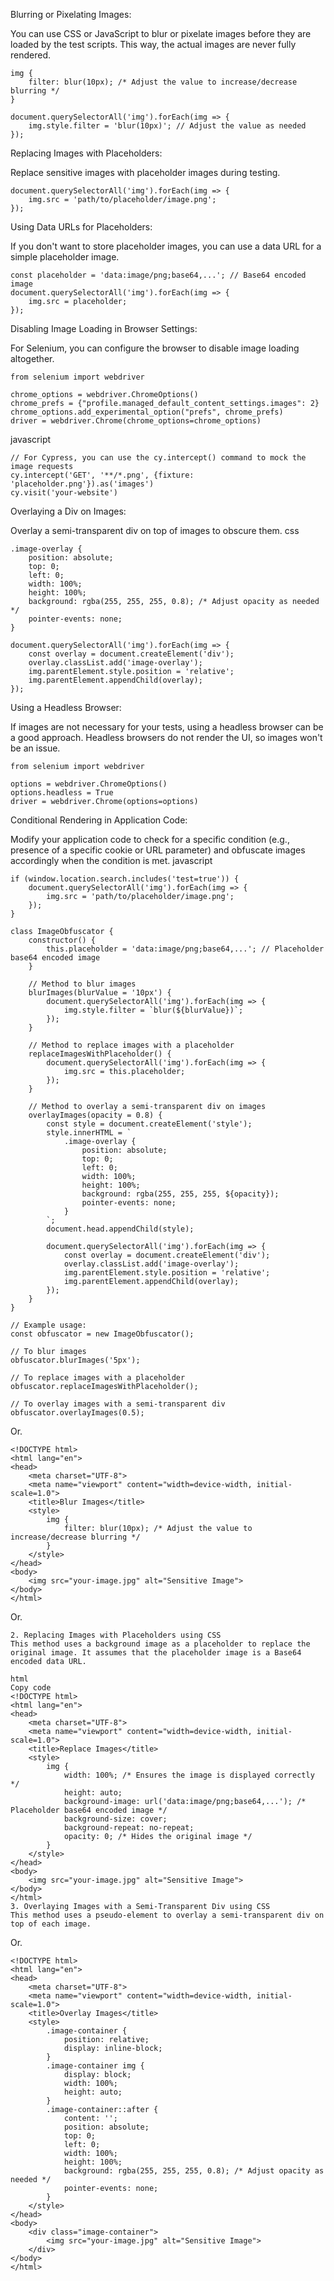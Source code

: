 Blurring or Pixelating Images:

You can use CSS or JavaScript to blur or pixelate images before they are loaded by the test scripts. 
This way, the actual images are never fully rendered.

```
img {
    filter: blur(10px); /* Adjust the value to increase/decrease blurring */
}

document.querySelectorAll('img').forEach(img => {
    img.style.filter = 'blur(10px)'; // Adjust the value as needed
});

```

Replacing Images with Placeholders:

Replace sensitive images with placeholder images during testing.
```
document.querySelectorAll('img').forEach(img => {
    img.src = 'path/to/placeholder/image.png';
});

```

Using Data URLs for Placeholders:

If you don't want to store placeholder images, you can use a data URL for a simple placeholder image.

```
const placeholder = 'data:image/png;base64,...'; // Base64 encoded image
document.querySelectorAll('img').forEach(img => {
    img.src = placeholder;
});
```

Disabling Image Loading in Browser Settings:

For Selenium, you can configure the browser to disable image loading altogether.
```
from selenium import webdriver

chrome_options = webdriver.ChromeOptions()
chrome_prefs = {"profile.managed_default_content_settings.images": 2}
chrome_options.add_experimental_option("prefs", chrome_prefs)
driver = webdriver.Chrome(chrome_options=chrome_options)
```

javascript
```
// For Cypress, you can use the cy.intercept() command to mock the image requests
cy.intercept('GET', '**/*.png', {fixture: 'placeholder.png'}).as('images')
cy.visit('your-website')
```

Overlaying a Div on Images:

Overlay a semi-transparent div on top of images to obscure them.
css

```
.image-overlay {
    position: absolute;
    top: 0;
    left: 0;
    width: 100%;
    height: 100%;
    background: rgba(255, 255, 255, 0.8); /* Adjust opacity as needed */
    pointer-events: none;
}
```

```
document.querySelectorAll('img').forEach(img => {
    const overlay = document.createElement('div');
    overlay.classList.add('image-overlay');
    img.parentElement.style.position = 'relative';
    img.parentElement.appendChild(overlay);
});
```

Using a Headless Browser:

If images are not necessary for your tests, using a headless browser can be a good approach. 
Headless browsers do not render the UI, so images won't be an issue.
```
from selenium import webdriver

options = webdriver.ChromeOptions()
options.headless = True
driver = webdriver.Chrome(options=options)
```

Conditional Rendering in Application Code:

Modify your application code to check for a specific condition (e.g., 
presence of a specific cookie or URL parameter) and obfuscate images accordingly when the condition is met.
javascript

```
if (window.location.search.includes('test=true')) {
    document.querySelectorAll('img').forEach(img => {
        img.src = 'path/to/placeholder/image.png';
    });
}
```




```
class ImageObfuscator {
    constructor() {
        this.placeholder = 'data:image/png;base64,...'; // Placeholder base64 encoded image
    }

    // Method to blur images
    blurImages(blurValue = '10px') {
        document.querySelectorAll('img').forEach(img => {
            img.style.filter = `blur(${blurValue})`;
        });
    }

    // Method to replace images with a placeholder
    replaceImagesWithPlaceholder() {
        document.querySelectorAll('img').forEach(img => {
            img.src = this.placeholder;
        });
    }

    // Method to overlay a semi-transparent div on images
    overlayImages(opacity = 0.8) {
        const style = document.createElement('style');
        style.innerHTML = `
            .image-overlay {
                position: absolute;
                top: 0;
                left: 0;
                width: 100%;
                height: 100%;
                background: rgba(255, 255, 255, ${opacity});
                pointer-events: none;
            }
        `;
        document.head.appendChild(style);

        document.querySelectorAll('img').forEach(img => {
            const overlay = document.createElement('div');
            overlay.classList.add('image-overlay');
            img.parentElement.style.position = 'relative';
            img.parentElement.appendChild(overlay);
        });
    }
}

// Example usage:
const obfuscator = new ImageObfuscator();

// To blur images
obfuscator.blurImages('5px');

// To replace images with a placeholder
obfuscator.replaceImagesWithPlaceholder();

// To overlay images with a semi-transparent div
obfuscator.overlayImages(0.5);
```


Or.

```
<!DOCTYPE html>
<html lang="en">
<head>
    <meta charset="UTF-8">
    <meta name="viewport" content="width=device-width, initial-scale=1.0">
    <title>Blur Images</title>
    <style>
        img {
            filter: blur(10px); /* Adjust the value to increase/decrease blurring */
        }
    </style>
</head>
<body>
    <img src="your-image.jpg" alt="Sensitive Image">
</body>
</html>
```

Or.

```
2. Replacing Images with Placeholders using CSS
This method uses a background image as a placeholder to replace the original image. It assumes that the placeholder image is a Base64 encoded data URL.

html
Copy code
<!DOCTYPE html>
<html lang="en">
<head>
    <meta charset="UTF-8">
    <meta name="viewport" content="width=device-width, initial-scale=1.0">
    <title>Replace Images</title>
    <style>
        img {
            width: 100%; /* Ensures the image is displayed correctly */
            height: auto;
            background-image: url('data:image/png;base64,...'); /* Placeholder base64 encoded image */
            background-size: cover;
            background-repeat: no-repeat;
            opacity: 0; /* Hides the original image */
        }
    </style>
</head>
<body>
    <img src="your-image.jpg" alt="Sensitive Image">
</body>
</html>
3. Overlaying Images with a Semi-Transparent Div using CSS
This method uses a pseudo-element to overlay a semi-transparent div on top of each image.
```

Or.

```
<!DOCTYPE html>
<html lang="en">
<head>
    <meta charset="UTF-8">
    <meta name="viewport" content="width=device-width, initial-scale=1.0">
    <title>Overlay Images</title>
    <style>
        .image-container {
            position: relative;
            display: inline-block;
        }
        .image-container img {
            display: block;
            width: 100%;
            height: auto;
        }
        .image-container::after {
            content: '';
            position: absolute;
            top: 0;
            left: 0;
            width: 100%;
            height: 100%;
            background: rgba(255, 255, 255, 0.8); /* Adjust opacity as needed */
            pointer-events: none;
        }
    </style>
</head>
<body>
    <div class="image-container">
        <img src="your-image.jpg" alt="Sensitive Image">
    </div>
</body>
</html>
```
